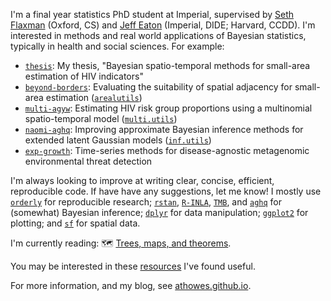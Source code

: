 I'm a final year statistics PhD student at Imperial, supervised by [Seth Flaxman](https://www.cs.ox.ac.uk/people/seth.flaxman/) (Oxford, CS) and [Jeff Eaton](https://ccdd.hsph.harvard.edu/people/jeff-eaton/) (Imperial, DIDE; Harvard, CCDD).
I'm interested in methods and real world applications of Bayesian statistics, typically in health and social sciences.
For example:

* [`thesis`](https://github.com/athowes/thesis): My thesis, "Bayesian spatio-temporal methods for small-area estimation of HIV indicators"
* [`beyond-borders`](https://github.com/athowes/beyond-borders): Evaluating the suitability of spatial adjacency for small-area estimation ([`arealutils`](https://github.com/athowes/arealutils))
* [`multi-agyw`](https://github.com/athowes/multi-agyw): Estimating HIV risk group proportions using a multinomial spatio-temporal model ([`multi.utils`](https://github.com/athowes/multi.utils))
* [`naomi-aghq`](https://github.com/athowes/naomi-aghq): Improving approximate Bayesian inference methods for extended latent Gaussian models ([`inf.utils`](https://github.com/athowes/inf.utils))
* [`exp-growth`](https://github.com/athowes/exp-growth): Time-series methods for disease-agnostic metagenomic environmental threat detection

I'm always looking to improve at writing clear, concise, efficient, reproducible code.
If have have any suggestions, let me know!
I mostly use [`orderly`](https://github.com/vimc/orderly) for reproducible research; [`rstan`](https://mc-stan.org/), [`R-INLA`](https://www.r-inla.org/), [`TMB`](https://kaskr.github.io/adcomp/Introduction.html), and [`aghq`](https://github.com/awstringer1/aghq) for (somewhat) Bayesian inference; [`dplyr`](https://dplyr.tidyverse.org/) for data manipulation; [`ggplot2`](https://ggplot2.tidyverse.org/) for plotting; and [`sf`](https://r-spatial.github.io/sf/) for spatial data.

I'm currently reading: :world_map: [Trees, maps, and theorems](https://www.principiae.be/X0100.php).

You may be interested in these [resources](https://github.com/athowes/resources) I've found useful.

For more information, and my blog, see [athowes.github.io](https://athowes.github.io/).
